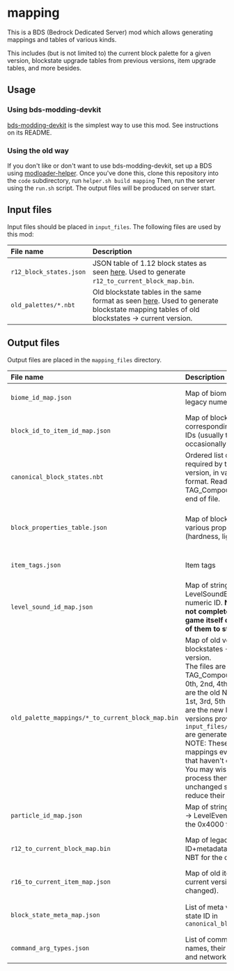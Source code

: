 # mapping
This is a BDS (Bedrock Dedicated Server) mod which allows generating mappings and tables of various kinds.

This includes (but is not limited to) the current block palette for a given version, blockstate upgrade tables from previous versions, item upgrade tables, and more besides.

## Usage
### Using bds-modding-devkit
[bds-modding-devkit](https://github.com/pmmp/bds-modding-devkit) is the simplest way to use this mod. See instructions on its README.

### Using the old way
If you don't like or don't want to use bds-modding-devkit, set up a BDS using [modloader-helper](https://github.com/Frago9876543210/modloader-helper).
Once you've done this, clone this repository into the `code` subdirectory, run `helper.sh build mapping`
Then, run the server using the `run.sh` script. The output files will be produced on server start.

## Input files
Input files should be placed in `input_files`. The following files are used by this mod:

| File name | Description |
|:----------|:------------|
| `r12_block_states.json` | JSON table of 1.12 block states as seen [here](https://github.com/pmmp/bds-modding-devkit/blob/122a2737663e2de6732de500586829ed378c0f85/input_files/r12_block_states.json). Used to generate `r12_to_current_block_map.bin`. |
| `old_palettes/*.nbt` | Old blockstate tables in the same format as seen [here](https://github.com/pmmp/BedrockData/blob/master/canonical_block_states.nbt). Used to generate blockstate mapping tables of old blockstates -> current version. |

## Output files
Output files are placed in the `mapping_files` directory.

| File name | Description | Used for |
|:----------|:------------|:---------|
| `biome_id_map.json` | Map of biome string ID -> legacy numeric ID | Validating and identifying biomes, network biome encoding |
| `block_id_to_item_id_map.json` | Map of block IDs to their corresponding blockitem IDs (usually the same, but occasionally different) | Saving itemstacks in inventories on disk |
| `canonical_block_states.nbt` | Ordered list of blockstates required by the chosen version, in varint NBT format. Read TAG_Compounds until the end of file. | Blockstate ID lookups for network, blockstate serializer testing, etc. |
| `block_properties_table.json` | Map of block string ID -> various properties (hardness, light level etc.) | Finding properties for implementing new blocks - sometimes these differ from the Minecraft wiki |
| `item_tags.json` | Item tags | Crafting recipe validation and network serialization |
| `level_sound_id_map.json` | Map of string LevelSoundEvent name -> numeric ID. **NOTE: This is not complete since the game itself doesn't map all of them to strings.** | Broadcasting network sounds |
| `old_palette_mappings/*_to_current_block_map.bin` | Map of old version's blockstates -> current version.<br>The files are an array of TAG_Compound, where the 0th, 2nd, 4th etc. indexes are the old NBT, and the 1st, 3rd, 5th etc. indexes are the new NBT. Only the versions provided in `input_files/old_palettes` are generated.<br>NOTE: These files contain mappings even for states that haven't changed.<br>You may wish to post-process them to remove unchanged states and reduce their size. | Generating [schemas](https://github.com/pmmp/BedrockBlockUpgradeSchema) to upgrade old world saves |
| `particle_id_map.json` | Map of string particle name -> LevelEvent ID (without the 0x4000 flag). | Broadcasting network particles |
| `r12_to_current_block_map.bin` | Map of legacy 1.12 block ID+metadata -> blockstate NBT for the current version. | (PM4 only, non-essential) Mapping legacy internal ID/meta to current version |
| `r16_to_current_item_map.json` | Map of old item ID+meta -> current version IDs (where changed). | Generating [schemas](https://github.com/pmmp/BedrockItemUpgradeSchema) to upgrade old world saves |
| `block_state_meta_map.json` | List of meta values for each state ID in `canonical_block_states.nbt` | Serializing network crafting recipes, which still require legacy meta for some reason |
| `command_arg_types.json` | List of command symbol names, their descriptions, and network IDs | Serializing command arguments in `AvailableCommandsPacket` |
